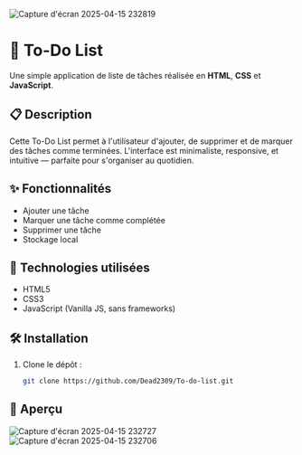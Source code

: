 ![Capture d'écran 2025-04-15 232819](https://github.com/user-attachments/assets/34508904-1bd3-4773-90f2-0713db5159f9)
# 📝 To-Do List

Une simple application de liste de tâches réalisée en **HTML**, **CSS** et **JavaScript**.

## 📋 Description

Cette To-Do List permet à l'utilisateur d'ajouter, de supprimer et de marquer des tâches comme terminées. L'interface est minimaliste, responsive, et intuitive — parfaite pour s'organiser au quotidien.

## ✨ Fonctionnalités

- Ajouter une tâche
- Marquer une tâche comme complétée
- Supprimer une tâche
- Stockage local 

## 🚀 Technologies utilisées

- HTML5
- CSS3
- JavaScript (Vanilla JS, sans frameworks)

## 🛠️ Installation

1. Clone le dépôt :
   ```bash
   git clone https://github.com/Dead2309/To-do-list.git

## 📸 Aperçu
![Capture d'écran 2025-04-15 232727](https://github.com/user-attachments/assets/2bbe4699-2728-40c4-ac03-e8041e053c3b)
![Capture d'écran 2025-04-15 232706](https://github.com/user-attachments/assets/c6e5e5f0-5895-4157-9452-4e63e512f62c)
